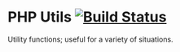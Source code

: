 # PHP Utils [![Build Status](https://travis-ci.org/ZeekInteractive/php-utils.svg?branch=master)](https://travis-ci.org/ZeekInteractive/php-utils)

Utility functions; useful for a variety of situations.

